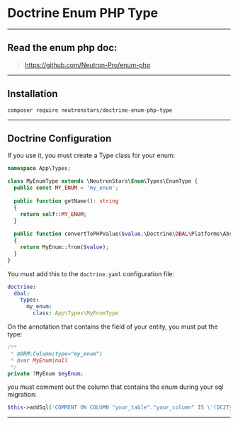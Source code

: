 # Doctrine Enum PHP Type

---

## Read the enum php doc:

> https://github.com/Neutron-Pro/enum-php

---

## Installation

`composer require neutronstars/doctrine-enum-php-type`

---

## Doctrine Configuration

If you use it, you must create a Type class for your enum:

```php
namespace App\Types;

class MyEnumType extends \NeutronStars\Enum\Types\EnumType {
  public const MY_ENUM = 'my_enum';
  
  public function getName(): string
  {
    return self::MY_ENUM;
  }
  
  public function convertToPHPValue($value,\Doctrine\DBAL\Platforms\AbstractPlatform $platform): MyEnum
  {
    return MyEnum::from($value);
  }
}
```

You must add this to the `doctrine.yaml` configuration file:

```yml
doctrine:
  dbal:
    types:
      my_enum:
        class: App\Types\MyEnumType
```


On the annotation that contains the field of your entity, you must put the type:

```php
/**
 * @ORM\Column(type="my_enum")
 * @var MyEnum|null
 */
private ?MyEnum $myEnum;
```

you must comment out the column that contains the enum during your sql migration:

```php
$this->addSql('COMMENT ON COLUMN "your_table"."your_column" IS \'(DC2Type:my_enum)\';');
```

---